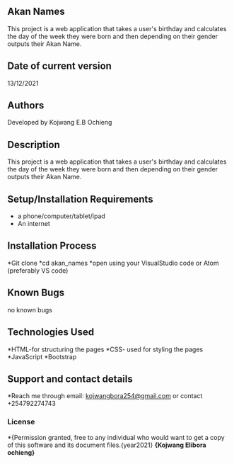 ## Akan Names
This project is a web application that takes a user's birthday and calculates the day of the week they were born and then depending on their gender outputs their Akan Name. 
## Date of current version
13/12/2021
 
## Authors
Developed by Kojwang E.B Ochieng
## Description
 This project is a web application that takes a user's birthday and calculates the day of the week they were born and then depending on their gender outputs their Akan Name. 
## Setup/Installation Requirements
* a phone/computer/tablet/ipad
* An internet
## Installation Process
*Git clone
*cd akan_names
*open using your VisualStudio code or Atom (preferably VS code)
## Known Bugs
no known bugs
## Technologies Used
 *HTML-for structuring the pages
 *CSS- used for styling the pages
 *JavaScript
 *Bootstrap
## Support and contact details
*Reach me through email: kojwangbora254@gmail.com or contact +254792274743
### License
*{Permission granted, free to any individual who would want to get a copy of this software and its document files.{year2021} **{Kojwang Elibora ochieng}**